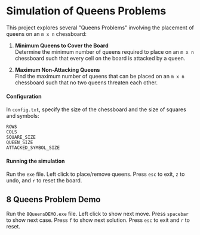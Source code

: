 # Simulation of Queens Problems

This project explores several "Queens Problems" involving the placement of queens on an `m x n` chessboard:

1. **Minimum Queens to Cover the Board**  
   Determine the minimum number of queens required to place on an `m x n` chessboard such that every cell on the board is attacked by a queen.

2. **Maximum Non-Attacking Queens**  
   Find the maximum number of queens that can be placed on an `m x n` chessboard such that no two queens threaten each other.

#### Configuration

In `config.txt`, specify the size of the chessboard and the size of squares and symbols:

```
ROWS
COLS
SQUARE_SIZE
QUEEN_SIZE
ATTACKED_SYMBOL_SIZE
```

#### Running the simulation

Run the `exe` file. Left click to place/remove queens. Press `esc` to exit, `z` to undo, and `r` to reset the board.

## 8 Queens Problem Demo

Run the `8QueensDEMO.exe` file. Left click to show next move. Press `spacebar` to show next case. Press `f` to show next solution. Press `esc` to exit and `r` to reset.